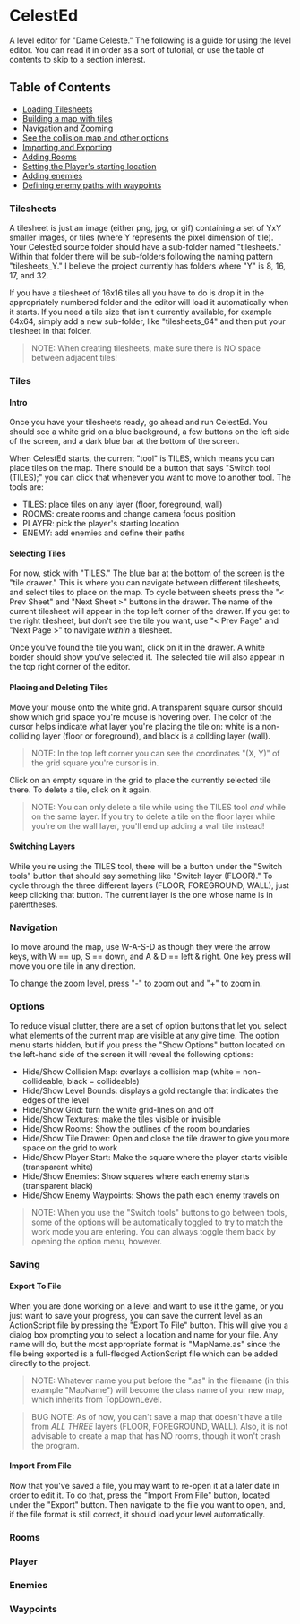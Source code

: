 CelestEd
========

A level editor for "Dame Celeste." The following is a guide for using the level editor. You can read it in order
as a sort of tutorial, or use the table of contents to skip to a section interest.

Table of Contents 
-----------------
- [Loading Tilesheets](#tilesheets)
- [Building a map with tiles](#tiles)
- [Navigation and Zooming](#navigation)
- [See the collision map and other options](#options)
- [Importing and Exporting](#saving)
- [Adding Rooms](#rooms)
- [Setting the Player's starting location](#player)
- [Adding enemies](#enemies)
- [Defining enemy paths with waypoints](#waypoints)

### Tilesheets ###
A tilesheet is just an image (either png, jpg, or gif) containing a set of YxY smaller images, or tiles 
(where Y represents the pixel dimension of tile). Your CelestEd source folder should have a sub-folder
named "tilesheets." Within that folder there will be sub-folders following the naming pattern "tilesheets_Y."
I believe the project currently has folders where "Y" is 8, 16, 17, and 32. 

If you have a tilesheet of 16x16 tiles all you have to do is drop it in the appropriately numbered folder and the editor will
load it automatically when it starts. If you need a tile size that isn't currently available, for example
64x64, simply add a new sub-folder, like "tilesheets_64" and then put your tilesheet in that folder.

>NOTE: When creating tilesheets, make sure there is NO space between adjacent tiles!

### Tiles ###
#### Intro ####
Once you have your tilesheets ready, go ahead and run CelestEd. You should see a white grid on a blue
background, a few buttons on the left side of the screen, and a dark blue bar at the bottom of the screen.

When CelestEd starts, the current "tool" is TILES, which means you can place tiles on the map. There should
be a button that says "Switch tool (TILES);" you can click that whenever you want to move to another tool.
The tools are:

* TILES: place tiles on any layer (floor, foreground, wall)
* ROOMS: create rooms and change camera focus position
* PLAYER: pick the player's starting location
* ENEMY: add enemies and define their paths

#### Selecting Tiles ####
For now, stick with "TILES." The blue bar at the bottom of the screen is the "tile drawer."
This is where you can navigate between different tilesheets, and select tiles to place on the map.
To cycle between sheets press the "< Prev Sheet" and "Next Sheet >" buttons in the drawer. The
name of the current tilesheet will appear in the top left corner of the drawer. If you get to the
right tilesheet, but don't see the tile you want, use "< Prev Page" and "Next Page >" to navigate
*within* a tilesheet.

Once you've found the tile you want, click on it in the drawer. A white border should show you've
selected it. The selected tile will also appear in the top right corner of the editor.

#### Placing and Deleting Tiles ####
Move your mouse onto the white grid. A transparent square cursor should show which grid space you're
mouse is hovering over. The color of the cursor helps indicate what layer you're placing the tile on:
white is a non-colliding layer (floor or foreground), and black is a collding layer (wall). 

>NOTE: In the top left corner you can see the coordinates "(X, Y)" of the grid square you're cursor is in.

Click on an empty square in the grid to place the currently selected tile there. To delete a tile, click
on it again.

>NOTE: You can only delete a tile while using the TILES tool *and* while on the same layer. If you try
>to delete a tile on the floor layer while you're on the wall layer, you'll end up adding a wall tile
>instead!

#### Switching Layers ###
While you're using the TILES tool, there will be a button under the "Switch tools" button that should 
say something like "Switch layer (FLOOR)." To cycle through the three different layers (FLOOR, FOREGROUND,
WALL), just keep clicking that button. The current layer is the one whose name is in parentheses.

### Navigation ###
To move around the map, use W-A-S-D as though they were the arrow keys, with W == up, S == down, 
and A & D == left & right. One key press will move you one tile in any direction.

To change the zoom level, press "-" to zoom out and "+" to zoom in.

### Options ###
To reduce visual clutter, there are a set of option buttons that let you select what elements of the
current map are visible at any give time. The option menu starts hidden, but if you press the "Show Options"
button located on the left-hand side of the screen it will reveal the following options:

* Hide/Show Collision Map: overlays a collision map (white = non-collideable, black = collideable)
* Hide/Show Level Bounds: displays a gold rectangle that indicates the edges of the level
* Hide/Show Grid: turn the white grid-lines on and off
* Hide/Show Textures: make the tiles visible or invisible
* Hide/Show Rooms: Show the outlines of the room boundaries
* Hide/Show Tile Drawer: Open and close the tile drawer to give you more space on the grid to work
* Hide/Show Player Start: Make the square where the player starts visible (transparent white)
* Hide/Show Enemies: Show squares where each enemy starts (transparent black)
* Hide/Show Enemy Waypoints: Shows the path each enemy travels on

>NOTE: When you use the "Switch tools" buttons to go between tools, some of the options will be automatically toggled
>to try to match the work mode you are entering. You can always toggle them back by opening the option menu, however.

### Saving ###
#### Export To File ####
When you are done working on a level and want to use it the game, or you just want to save your progress, you can
save the current level as an ActionScript file by pressing the "Export To File" button. This will give you a dialog
box prompting you to select a location and name for your file. Any name will do, but the most appropriate format
is "MapName.as" since the file being exported is a full-fledged ActionScript file which can be added directly to the
project.

>NOTE: Whatever name you put before the ".as" in the filename (in this example "MapName") will become the class name
>of your new map, which inherits from TopDownLevel.

>BUG NOTE: As of now, you can't save a map that doesn't have a tile from *ALL THREE* layers (FLOOR, FOREGROUND, WALL).
>Also, it is not advisable to create a map that has NO rooms, though it won't crash the program.

#### Import From File ####
Now that you've saved a file, you may want to re-open it at a later date in order to edit it. To do that, press the "Import
From File" button, located under the "Export" button. Then navigate to the file you want to open, and, if the file format
is still correct, it should load your level automatically.

### Rooms ###


### Player ###


### Enemies ###


### Waypoints ###
